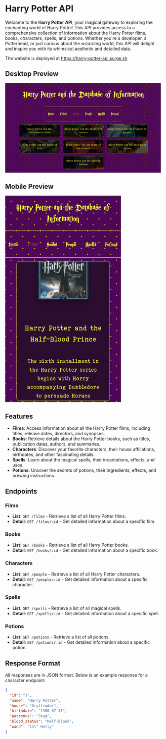 # Harry Potter API

Welcome to the **Harry Potter API**, your magical gateway to exploring the enchanting world of Harry Potter! This API provides access to a comprehensive collection of information about the Harry Potter films, books, characters, spells, and potions. Whether you're a developer, a Potterhead, or just curious about the wizarding world, this API will delight and inspire you with its whimsical aesthetic and detailed data. 

The website is deployed at https://harry-potter-api.surge.sh

## Desktop Preview

![desktop design](harry-potter/src/assets/mockup-B.png)

## Mobile Preview

![mobile design](harry-potter/src/assets/mockup-A.png)

## Features

- **Films**: Access information about all the Harry Potter films, including titles, release dates, directors, and synopses.
- **Books**: Retrieve details about the Harry Potter books, such as titles, publication dates, authors, and summaries.
- **Characters**: Discover your favorite characters, their house affiliations, birthdates, and other fascinating details.
- **Spells**: Learn about the magical spells, their incantations, effects, and uses.
- **Potions**: Uncover the secrets of potions, their ingredients, effects, and brewing instructions.

## Endpoints

### Films

- **List**: `GET /films` - Retrieve a list of all Harry Potter films.
- **Detail**: `GET /films/:id` - Get detailed information about a specific film.

### Books

- **List**: `GET /books` - Retrieve a list of all Harry Potter books.
- **Detail**: `GET /books/:id` - Get detailed information about a specific book.

### Characters

- **List**: `GET /people` - Retrieve a list of all Harry Potter characters.
- **Detail**: `GET /people/:id` - Get detailed information about a specific character.

### Spells

- **List**: `GET /spells` - Retrieve a list of all magical spells.
- **Detail**: `GET /spells/:id` - Get detailed information about a specific spell.

### Potions

- **List**: `GET /potions` - Retrieve a list of all potions.
- **Detail**: `GET /potions/:id` - Get detailed information about a specific potion.

## Response Format

All responses are in JSON format. Below is an example response for a character endpoint:

```json
{
  "id": "1",
  "name": "Harry Potter",
  "house": "Gryffindor",
  "birthdate": "1980-07-31",
  "patronus": "Stag",
  "blood_status": "Half-blood",
  "wand": "11\" Holly"
}

